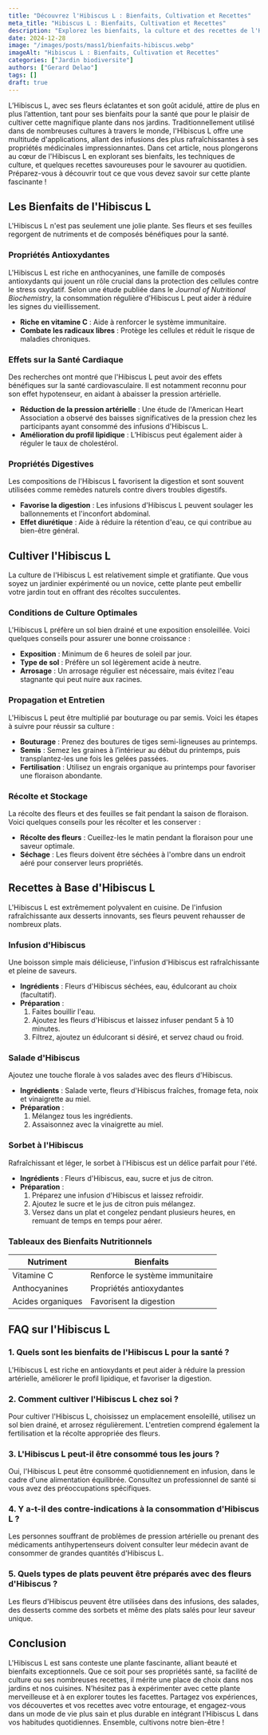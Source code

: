 ```yaml
---
title: "Découvrez l'Hibiscus L : Bienfaits, Cultivation et Recettes"
meta_title: "Hibiscus L : Bienfaits, Cultivation et Recettes"
description: "Explorez les bienfaits, la culture et des recettes de l'Hibiscus L. Tout ce que vous devez savoir sur cette plante fascinante."
date: 2024-12-28
image: "/images/posts/mass1/bienfaits-hibiscus.webp"
imageAlt: "Hibiscus L : Bienfaits, Cultivation et Recettes"
categories: ["Jardin biodiversite"]
authors: ["Gerard Delao"]
tags: []
draft: true
---
```


L’Hibiscus L, avec ses fleurs éclatantes et son goût acidulé, attire de plus en plus l’attention, tant pour ses bienfaits pour la santé que pour le plaisir de cultiver cette magnifique plante dans nos jardins. Traditionnellement utilisé dans de nombreuses cultures à travers le monde, l'Hibiscus L offre une multitude d'applications, allant des infusions des plus rafraîchissantes à ses propriétés médicinales impressionnantes. Dans cet article, nous plongerons au cœur de l'Hibiscus L en explorant ses bienfaits, les techniques de culture, et quelques recettes savoureuses pour le savourer au quotidien. Préparez-vous à découvrir tout ce que vous devez savoir sur cette plante fascinante !

## Les Bienfaits de l'Hibiscus L

L'Hibiscus L n'est pas seulement une jolie plante. Ses fleurs et ses feuilles regorgent de nutriments et de composés bénéfiques pour la santé.

### Propriétés Antioxydantes

L'Hibiscus L est riche en anthocyanines, une famille de composés antioxydants qui jouent un rôle crucial dans la protection des cellules contre le stress oxydatif. Selon une étude publiée dans le *Journal of Nutritional Biochemistry*, la consommation régulière d'Hibiscus L peut aider à réduire les signes du vieillissement.

- **Riche en vitamine C** : Aide à renforcer le système immunitaire.
- **Combate les radicaux libres** : Protège les cellules et réduit le risque de maladies chroniques.

### Effets sur la Santé Cardiaque

Des recherches ont montré que l'Hibiscus L peut avoir des effets bénéfiques sur la santé cardiovasculaire. Il est notamment reconnu pour son effet hypotenseur, en aidant à abaisser la pression artérielle.

- **Réduction de la pression artérielle** : Une étude de l'American Heart Association a observé des baisses significatives de la pression chez les participants ayant consommé des infusions d'Hibiscus L.
- **Amélioration du profil lipidique** : L’Hibiscus peut également aider à réguler le taux de cholestérol.

### Propriétés Digestives

Les compositions de l'Hibiscus L favorisent la digestion et sont souvent utilisées comme remèdes naturels contre divers troubles digestifs.

- **Favorise la digestion** : Les infusions d'Hibiscus L peuvent soulager les ballonnements et l'inconfort abdominal.
- **Effet diurétique** : Aide à réduire la rétention d'eau, ce qui contribue au bien-être général.

## Cultiver l'Hibiscus L

La culture de l'Hibiscus L est relativement simple et gratifiante. Que vous soyez un jardinier expérimenté ou un novice, cette plante peut embellir votre jardin tout en offrant des récoltes succulentes.

### Conditions de Culture Optimales

L'Hibiscus L préfère un sol bien drainé et une exposition ensoleillée. Voici quelques conseils pour assurer une bonne croissance :

- **Exposition** : Minimum de 6 heures de soleil par jour.
- **Type de sol** : Préfère un sol légèrement acide à neutre.
- **Arrosage** : Un arrosage régulier est nécessaire, mais évitez l'eau stagnante qui peut nuire aux racines.

### Propagation et Entretien

L'Hibiscus L peut être multiplié par bouturage ou par semis. Voici les étapes à suivre pour réussir sa culture :

- **Bouturage** : Prenez des boutures de tiges semi-ligneuses au printemps.
- **Semis** : Semez les graines à l’intérieur au début du printemps, puis transplantez-les une fois les gelées passées.
- **Fertilisation** : Utilisez un engrais organique au printemps pour favoriser une floraison abondante.

### Récolte et Stockage

La récolte des fleurs et des feuilles se fait pendant la saison de floraison. Voici quelques conseils pour les récolter et les conserver :

- **Récolte des fleurs** : Cueillez-les le matin pendant la floraison pour une saveur optimale.
- **Séchage** : Les fleurs doivent être séchées à l'ombre dans un endroit aéré pour conserver leurs propriétés.

## Recettes à Base d'Hibiscus L

L'Hibiscus L est extrêmement polyvalent en cuisine. De l'infusion rafraîchissante aux desserts innovants, ses fleurs peuvent rehausser de nombreux plats.

### Infusion d'Hibiscus

Une boisson simple mais délicieuse, l'infusion d'Hibiscus est rafraîchissante et pleine de saveurs.

- **Ingrédients** : Fleurs d'Hibiscus séchées, eau, édulcorant au choix (facultatif).
- **Préparation** :
  1. Faites bouillir l'eau.
  2. Ajoutez les fleurs d'Hibiscus et laissez infuser pendant 5 à 10 minutes.
  3. Filtrez, ajoutez un édulcorant si désiré, et servez chaud ou froid.

### Salade d'Hibiscus

Ajoutez une touche florale à vos salades avec des fleurs d'Hibiscus.

- **Ingrédients** : Salade verte, fleurs d'Hibiscus fraîches, fromage feta, noix et vinaigrette au miel.
- **Préparation** :
  1. Mélangez tous les ingrédients.
  2. Assaisonnez avec la vinaigrette au miel.

### Sorbet à l'Hibiscus

Rafraîchissant et léger, le sorbet à l'Hibiscus est un délice parfait pour l'été.

- **Ingrédients** : Fleurs d'Hibiscus, eau, sucre et jus de citron.
- **Préparation** :
  1. Préparez une infusion d'Hibiscus et laissez refroidir.
  2. Ajoutez le sucre et le jus de citron puis mélangez.
  3. Versez dans un plat et congelez pendant plusieurs heures, en remuant de temps en temps pour aérer.

### Tableaux des Bienfaits Nutritionnels

| Nutriment          | Bienfaits           |
|-------------------|---------------------|
| Vitamine C        | Renforce le système immunitaire |
| Anthocyanines     | Propriétés antioxydantes  |
| Acides organiques  | Favorisent la digestion |

## FAQ sur l'Hibiscus L

### 1. Quels sont les bienfaits de l'Hibiscus L pour la santé ?
L'Hibiscus L est riche en antioxydants et peut aider à réduire la pression artérielle, améliorer le profil lipidique, et favoriser la digestion.

### 2. Comment cultiver l'Hibiscus L chez soi ?
Pour cultiver l'Hibiscus L, choisissez un emplacement ensoleillé, utilisez un sol bien drainé, et arrosez régulièrement. L'entretien comprend également la fertilisation et la récolte appropriée des fleurs.

### 3. L'Hibiscus L peut-il être consommé tous les jours ?
Oui, l'Hibiscus L peut être consommé quotidiennement en infusion, dans le cadre d'une alimentation équilibrée. Consultez un professionnel de santé si vous avez des préoccupations spécifiques.

### 4. Y a-t-il des contre-indications à la consommation d'Hibiscus L ?
Les personnes souffrant de problèmes de pression artérielle ou prenant des médicaments antihypertenseurs doivent consulter leur médecin avant de consommer de grandes quantités d'Hibiscus L.

### 5. Quels types de plats peuvent être préparés avec des fleurs d'Hibiscus ?
Les fleurs d'Hibiscus peuvent être utilisées dans des infusions, des salades, des desserts comme des sorbets et même des plats salés pour leur saveur unique.

## Conclusion

L'Hibiscus L est sans conteste une plante fascinante, alliant beauté et bienfaits exceptionnels. Que ce soit pour ses propriétés santé, sa facilité de culture ou ses nombreuses recettes, il mérite une place de choix dans nos jardins et nos cuisines. N’hésitez pas à expérimenter avec cette plante merveilleuse et à en explorer toutes les facettes. Partagez vos expériences, vos découvertes et vos recettes avec votre entourage, et engagez-vous dans un mode de vie plus sain et plus durable en intégrant l’Hibiscus L dans vos habitudes quotidiennes. Ensemble, cultivons notre bien-être !

